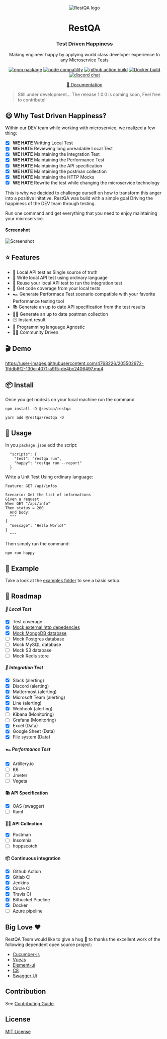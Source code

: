 <p align="center"><img src="https://restqa.io/assets/img/content/mascote.png" alt="RestQA logo"/></p>
<h1 align="center">RestQA</h1>
<h3 align="center">Test Driven Happiness</h3>
<p align="center">Making engineer happy by applying world class developer experience to any Microservice Tests</p>
<p align="center">
  <a href="https://www.npmjs.com/package/@restqa/restqa"><img src="https://img.shields.io/npm/v/@restqa/restqa" alt="npm package"></a>
  <a href="https://nodejs.org/en/about/releases/"><img src="https://img.shields.io/node/v/@restqa/restqa" alt="node compatility"></a>
  <a href="https://github.com/restqa/restqa/actions/workflows/build.yml"><img src="https://github.com/restqa/restqa/actions/workflows/build.yml/badge.svg" alt="github action build"></a>
  <a href="https://hub.docker.com/r/restqa/restqa"><img src="https://img.shields.io/docker/v/restqa/restqa/latest" alt="Docker build"></a>
  <a href="https://restqa.io/chat"><img src="https://img.shields.io/badge/chat-discord-blue?style=flat&logo=discord" alt="discord chat"></a>
</p>
<p align="center">
    <a href="https://docs.restqa.io">📖 Documentation</a>
</p>

> Still under development... The release 1.0.0 is coming soon, Feel free to contribute!

## 😃 Why Test Driven Happiness?

Within our DEV team while working with microservice, we realized a few thing:

- [X] **WE HATE** Writting Local Test
- [X] **WE HATE** Reviewing long unreadable Local Test
- [X] **WE HATE** Maintaining the Integration Test
- [X] **WE HATE** Maintaining the Performance Test
- [X] **WE HATE** Maintaining the API specification
- [X] **WE HATE** Maintaining the postman collection
- [X] **WE HATE** Maintaining the HTTP Mocks
- [X] **WE HATE** Rewrite the test while changing the microservice technology

This is why we decided to challenge ourself on how to transform this anger into a positive initative.
RestQA was build with a simple goal Driving the happiness of the DEV team through testing.

Run one command and get everything that you need to enjoy maintaining your microservice.


#### Screenshot

![Screenshot](https://restqa.io/assets/img/content/2-why-step2.png)

## ⭐️ Features

- 🌈 Local API test as Single source of truth
- 💬 Write local API test using ordinary language
- 🚦 Reuse your local API test to run the integration test
- 🎯 Get code coverage from your local tests
- 🏎  Generate Performace Test scenario compatible with your favorite Performance testing tool
- 📚  Generate an up to date API specification from the test results
- 👩‍🚀 Generate an up to date postman collection
- 🕐 Instant result
- 👑 Programming language Agnostic
- 👩‍💻 Community Driven

## 🎬 Demo

https://user-images.githubusercontent.com/4768226/205502972-1fddb8f2-130e-4071-a9f5-de4bc2406497.mp4

## 📦 Install

Once you get nodeJs on your local machine run the command

```
npm install -D @restqa/restqa
```

```
yarn add @restqa/restqa -D
```

## 🎯 Usage

In you `package.json` add the script:

```
  "scripts": {
    "test": "restqa run",
    "happy": "restqa run --report"
  }

```

Write a Unit Test Using ordinary language:

```gherkin
Feature: GET /api/infos

Scenario: Get the list of informations
Given a request
When GET "/api/info"
Then status = 200
  And body:
  """
{
  "message": "Hello World!"
}
  """
```

Then simply run the command:

```
npm run happy
```

## 🌈 Example

Take a look at the [examples folder](./examples) to see a basic setup.

## 🚧 Roadmap

##### 🚀 Local Test

- [X] Test coverage
- [X] [Mock external http depedencies](./packages/plugin-http-mock)
- [X] [Mock MongoDB database](./packages/plugin-mongodb)
- [ ] Mock Postgres database
- [ ] Mock MySQL database
- [ ] Mock S3 database
- [ ] Mock Redis store

##### 🚦 Integration Test

- [X] Slack (alerting)
- [X] Discord (alerting)
- [X] Mattermost (alerting)
- [X] Microsoft Team (alerting)
- [X] Line (alerting)
- [X] Webhook (alerting)
- [ ] Kibana (Monitoring)
- [ ] Grafana (Monitoring)
- [X] Excel (Data)
- [X] Google Sheet (Data)
- [X] File system (Data)

##### 🏎 Performance Test

- [X] Artillery.io
- [ ] K6
- [ ] Jmeter
- [ ] Vegeta

#### 📚 API Specification

- [X] OAS (swagger)
- [ ] Raml

#### 👩‍🚀 API Collection

- [X] Postman
- [ ] Insomnia
- [ ] hoppscotch

#### 📦 Continuous integration

- [X] Github Action
- [X] Gitlab CI
- [X] Jenkins
- [X] Circle CI
- [X] Travis CI
- [X] Bitbucket Pipeline
- [X] Docker
- [ ] Azure pipeline

## Big Love ❤️

RestQA Tesm would like to give a hug 🤗 to thanks the excellent work of the following dependent open source project:

* [Cucumber-js](https://github.com/cucumber/cucumber-js/)
* [VueJs](https://vuejs.org/)
* [Element-ui](https://element-plus.org)
* [C8](https://github.com/bcoe/c8)
* [Swagger Ui](https://github.com/swagger-api/swagger-ui)



## Contribution

See [Contributing Guide](./CONTRIBUTING.md).

## License

[MIT License](./LICENSE)

